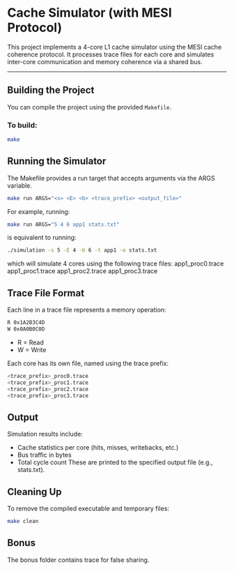 # Cache Simulator (with MESI Protocol)

This project implements a 4-core L1 cache simulator using the MESI cache coherence protocol. It processes trace files for each core and simulates inter-core communication and memory coherence via a shared bus.

---

## Building the Project

You can compile the project using the provided `Makefile`.

### To build:
```bash
make
```

## Running the Simulator
The Makefile provides a run target that accepts arguments via the ARGS variable.
```bash
make run ARGS="<s> <E> <b> <trace_prefix> <output_file>"
```

For example, running:
```bash
make run ARGS="5 4 6 app1 stats.txt"
```
is equivalent to running:
```bash
./simulation -s 5 -E 4 -b 6 -t app1 -o stats.txt
```

which will simulate 4 cores using the following trace files:
app1_proc0.trace
app1_proc1.trace
app1_proc2.trace
app1_proc3.trace

## Trace File Format
Each line in a trace file represents a memory operation:
```bash
R 0x1A2B3C4D
W 0x0A0B0C0D
```

- R = Read
- W = Write

Each core has its own file, named using the trace prefix:
```bash
<trace_prefix>_proc0.trace
<trace_prefix>_proc1.trace
<trace_prefix>_proc2.trace
<trace_prefix>_proc3.trace
```

## Output
Simulation results include:
- Cache statistics per core (hits, misses, writebacks, etc.)
- Bus traffic in bytes
- Total cycle count
These are printed to the specified output file (e.g., stats.txt).

## Cleaning Up
To remove the compiled executable and temporary files:
```bash
make clean
```
## Bonus
The bonus folder contains trace for false sharing.